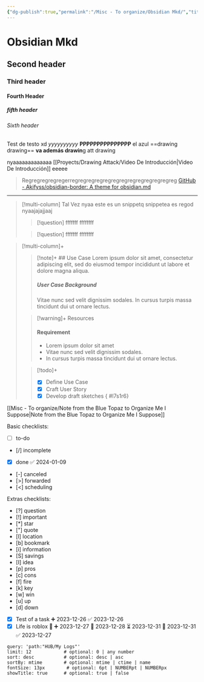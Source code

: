 ```yaml
---
{"dg-publish":true,"permalink":"/Misc - To organize/Obsidian Mkd/","title":"Obsidian MKD","updated":"2024-03-11T00:46:37.374-05:00"}
---
```


# Obsidian Mkd
## Second header
### Third header
#### Fourth Header
##### fifth header
###### Sixth header

Test de testo xd *yyyyyyyyyy* **PPPPPPPPPPPPPPP** el azul ==drawing drawing== **va además drawin**g att drawing

nyaaaaaaaaaaaaa [[Proyects/Drawing Attack/Video De Introducción\|Video De Introducción]] eeeee
> Regregregregregerregregregregregregregregregregregregreg
  [GitHub - Akifyss/obsidian-border: A theme for obsidian.md](https://github.com/Akifyss/obsidian-border)

---
> [!multi-column] Tal Vez
> nyaa este es un snippetq snippetea es regod
> nyaajajajjaaj
> > [!question] fffffff
> > ffffffff
>
> > [!question] fffffff
> > ffffffff

> [!multi-column]+
>
>> [!note]+ ## Use Case
>> Lorem ipsum dolor sit amet, consectetur adipiscing elit, sed do eiusmod tempor incididunt ut labore et dolore magna aliqua.
>> ##### User Case Background
>> Vitae nunc sed velit dignissim sodales. In cursus turpis massa tincidunt dui ut ornare lectus.
>
>> [!warning]+ Resources
>> #### Requirement
>> - Lorem ipsum dolor sit amet
>> - Vitae nunc sed velit dignissim sodales.
>> - In cursus turpis massa tincidunt dui ut ornare lectus.
>
>> [!todo]+
>> - [x] Define Use Case
>> - [x] Craft User Story
>> - [x] Develop draft sketches
{ #l7s1r6}


[[Misc - To organize/Note from the Blue Topaz to Organize Me I Suppose\|Note from the Blue Topaz to Organize Me I Suppose]]

Basic checklists:

- [ ] to-do
- [/] incomplete
- [x] done ✅ 2024-01-09
- [-] canceled
- [>] forwarded
- [<] scheduling

Extras checklists:

- [?] question
- [!] important
- [*] star
- ["] quote
- [l] location
- [b] bookmark
- [i] information
- [S] savings
- [I] idea
- [p] pros
- [c] cons
- [f] fire
- [k] key
- [w] win
- [u] up
- [d] down
- [x] Test of a task ➕ 2023-12-26 ✅ 2023-12-26
- [x] Life is roblox 🔽 ➕ 2023-12-27 🛫 2023-12-28 ⏳ 2023-12-31 📅 2023-12-31 ✅ 2023-12-27

```note-gallery     #           default | options
query: 'path:"HUB/My Logs"'
limit: 12            # optional: 0 | any number
sort: desc           # optional: desc | asc
sortBy: mtime        # optional: mtime | ctime | name
fontSize: 13px        # optional: 6pt | NUMBERpt | NUMBERpx
showTitle: true      # optional: true | false
```
